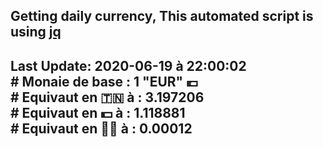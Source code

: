 ## Getting daily currency, This automated script is using [jq](https://stedolan.github.io/jq/)
## Last Update:  2020-06-19 à 22:00:02 </br># Monaie de base : 1 "EUR" 💶 </br> # Equivaut en 🇹🇳 à :  3.197206 </br> # Equivaut en 💵 à : 1.118881</br> # Equivaut en 🐱‍💻 à :  0.00012
